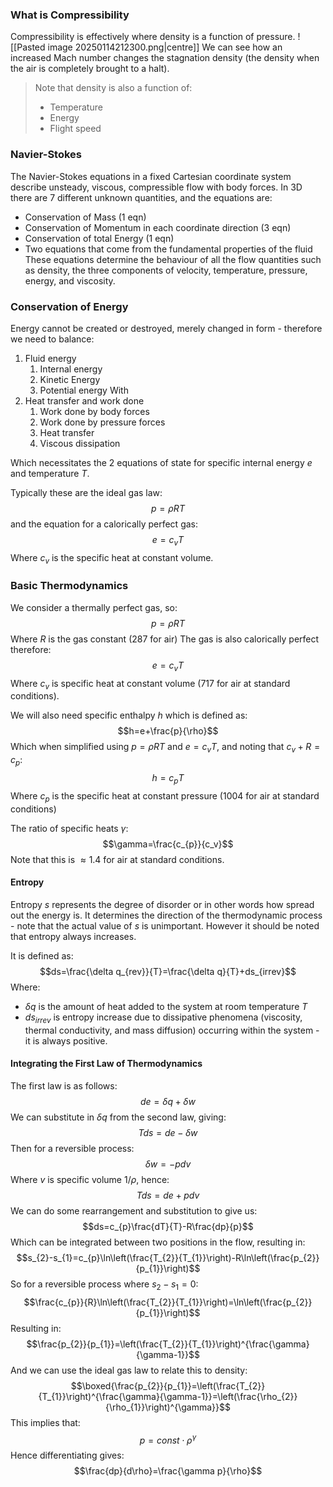 ### What is Compressibility
Compressibility is effectively where density is a function of pressure.
![[Pasted image 20250114212300.png|centre]]
We can see how an increased Mach number changes the stagnation density (the density when the air is completely brought to a halt).
> Note that density is also a function of:
> - Temperature
> - Energy
> - Flight speed

### Navier-Stokes
The Navier-Stokes equations in a fixed Cartesian coordinate system describe unsteady, viscous, compressible flow with body forces. In 3D there are 7 different unknown quantities, and the equations are:
- Conservation of Mass (1 eqn)
- Conservation of Momentum in each coordinate direction (3 eqn)
- Conservation of total Energy (1 eqn)
- Two equations that come from the fundamental properties of the fluid
These equations determine the behaviour of all the flow quantities such as density, the three components of velocity, temperature, pressure, energy, and viscosity.
### Conservation of Energy
Energy cannot be created or destroyed, merely changed in form - therefore we need to balance:
1) Fluid energy
	1) Internal energy
	2) Kinetic Energy
	3) Potential energy
With
2) Heat transfer and work done
	1) Work done by body forces
	2) Work done by pressure forces
	3) Heat transfer
	4) Viscous dissipation

Which necessitates the 2 equations of state for specific internal energy $e$ and temperature $T$.

Typically these are the ideal gas law:
$$p=\rho RT$$
and the equation for a calorically perfect gas:
$$e=c_{v}T$$Where $c_{v}$ is the specific heat at constant volume.
### Basic Thermodynamics
We consider a thermally perfect gas, so:
$$p=\rho RT$$
Where $R$ is the gas constant (287 for air)
The gas is also calorically perfect therefore:
$$e=c_{v}T$$
Where $c_{v}$ is specific heat at constant volume (717 for air at standard conditions).

We will also need specific enthalpy $h$ which is defined as:
$$h=e+\frac{p}{\rho}$$
Which when simplified using $p=\rho RT$ and $e=c_{v}T$, and noting that $c_{v}+R=c_{p}$:
$$h=c_{p}T$$
Where $c_p$ is the specific heat at constant pressure (1004 for air at standard conditions)

The ratio of specific heats $\gamma$:
$$\gamma=\frac{c_{p}}{c_v}$$
Note that this is $\approx 1.4$ for air at standard conditions.
#### Entropy
Entropy $s$ represents the degree of disorder or in other words how spread out the energy is.
It determines the direction of the thermodynamic process - note that the actual value of $s$ is unimportant.
However it should be noted that entropy always increases.

It is defined as:
$$ds=\frac{\delta q_{rev}}{T}=\frac{\delta q}{T}+ds_{irrev}$$
Where:
- $\delta q$ is the amount of heat added to the system at room temperature $T$
- $ds_{irrev}$ is entropy increase due to dissipative phenomena (viscosity, thermal conductivity, and mass diffusion) occurring within the system - it is always positive.

#### Integrating the First Law of Thermodynamics
The first law is as follows:
$$de=\delta q+\delta w$$
We can substitute in $\delta q$ from the second law, giving:
$$T ds=de-\delta w$$
Then for a reversible process:
$$\delta w=-pdv$$
Where $v$ is specific volume 1/$\rho$, hence:
$$Tds=de+pdv$$
We can do some rearrangement and substitution to give us:
$$ds=c_{p}\frac{dT}{T}-R\frac{dp}{p}$$
Which can be integrated between two positions in the flow, resulting in:
$$s_{2}-s_{1}=c_{p}\ln\left(\frac{T_{2}}{T_{1}}\right)-R\ln\left(\frac{p_{2}}{p_{1}}\right)$$So for a reversible process where $s_{2}-s_{1}=0$:
$$\frac{c_{p}}{R}\ln\left(\frac{T_{2}}{T_{1}}\right)=\ln\left(\frac{p_{2}}{p_{1}}\right)$$
Resulting in:
$$\frac{p_{2}}{p_{1}}=\left(\frac{T_{2}}{T_{1}}\right)^{\frac{\gamma}{\gamma-1}}$$
And we can use the ideal gas law to relate this to density:
$$\boxed{\frac{p_{2}}{p_{1}}=\left(\frac{T_{2}}{T_{1}}\right)^{\frac{\gamma}{\gamma-1}}=\left(\frac{\rho_{2}}{\rho_{1}}\right)^{\gamma}}$$
This implies that:
$$p=const\cdot\rho^{\gamma}$$
Hence differentiating gives:
$$\frac{dp}{d\rho}=\frac{\gamma p}{\rho}$$